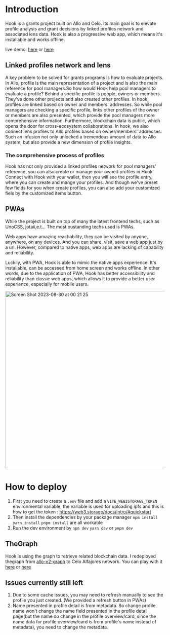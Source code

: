 # Introduction

   Hook is a grants project built on Allo and Celo. Its main goal is to elevate profile analysis and grant decisions by linked profiles network and associated lens data. Hook is also a progressive web app, which means it's installable and works offline.

   live demo: [here](https://hook-indol.vercel.app/) or [here](https://hook-git-main-ricy137.vercel.app/)
## Linked profiles network and lens
   A key problem to be solved for grants programs is how to evaluate projects. In Allo, profile is the main representation of a project and is also the main reference for pool managers.So how would Hook help pool managers to evaluate a profile?
   Behind a specific profile is people, owners or members. They've done other projects and also created other profiles. In hook, profiles are linked based on owner and members' addresses. So while pool managers are checking a specific profile, links other profiles of the owner or members are also presented, which provide the pool managers more comprehensive information.
   Furthermore, blockchain data is public, which opens the door for cross-ecosystem collaborations. In hook, we also connect lens profiles to Allo profiles based on owner/members' addresses. Such an infusion not only unlocked a tremendous amount of data to Allo system, but also provide a new dimension of profile insights.
   
### The comprehensive process of profiles
   Hook has not only provided a linked profiles network for pool managers' reference, you can also create or manage your owned profiles in Hook. Connect with Hook with your wallet, then you will see the profile entry, where you can create and mange your profiles.
   And though we've preset few fields for you when create profiles, you can also add your customized fiels by the customized items button.

## PWAs

   While the project is built on top of many the latest frontend techs, such as UnoCSS, jotaii,e.t... The most oustanding techs used is PWAs.
   
   Web apps have amazing reachability, they can be visited by anyone, anywhere, on any devices. And you can share, visit, save a web app just by a url. However, compared to native apps, web apps are lacking of capability and reliability.
   
   Luckily, with PWA, Hook is able to mimic the native apps experience. It's installable, can be accessed from home screen and works offline. In other words, due to the application of PWA, Hook has better accessibility and reliability than classic web apps, which allows it to provide a better user experience, especially for mobile users.

   <img width="562" alt="Screen Shot 2023-08-30 at 00 21 25" src="https://github.com/Ricy137/hook/assets/97211928/e20809d4-7534-4651-957e-7974f5e87352">

   
# How to deploy
1. First you need to create a `.env` file and add a `VITE_WEB3STORAGE_TOKEN` environmental variable, the variable is used for uploading ipfs and this is how to get the token : https://web3.storage/docs/intro/#quickstart
2. Then install the dependencies by your package manager `npm install` `yarn install` `pnpm install` are all workable
3. Run the dev environment by `npm dev` `yarn dev` or `pnpm dev`

## TheGraph
Hook is using the graph to retrieve related blockchain data. I redeployed thegraph from [allo-v2-graph](https://github.com/allo-protocol/allo-v2-graph) to Celo Alfajores network. You can play with it [here](https://api.thegraph.com/subgraphs/name/ricy137/hook/graphql?query=) or [here](https://thegraph.com/hosted-service/subgraph/ricy137/hook)
    
## Issues currently still left
1. Due to some cache issues, you may need to refresh manually to see the profile you just created. (We provided a refresh button in PWAs)
2. Name presented in profile detail is from metadata. So change profile name won't change the name field presented in the profile detail page(but the name do change in the profile overview/card, since the name data for profile overview/card is from profile's name instead of metadata), you need to change the metadata.

